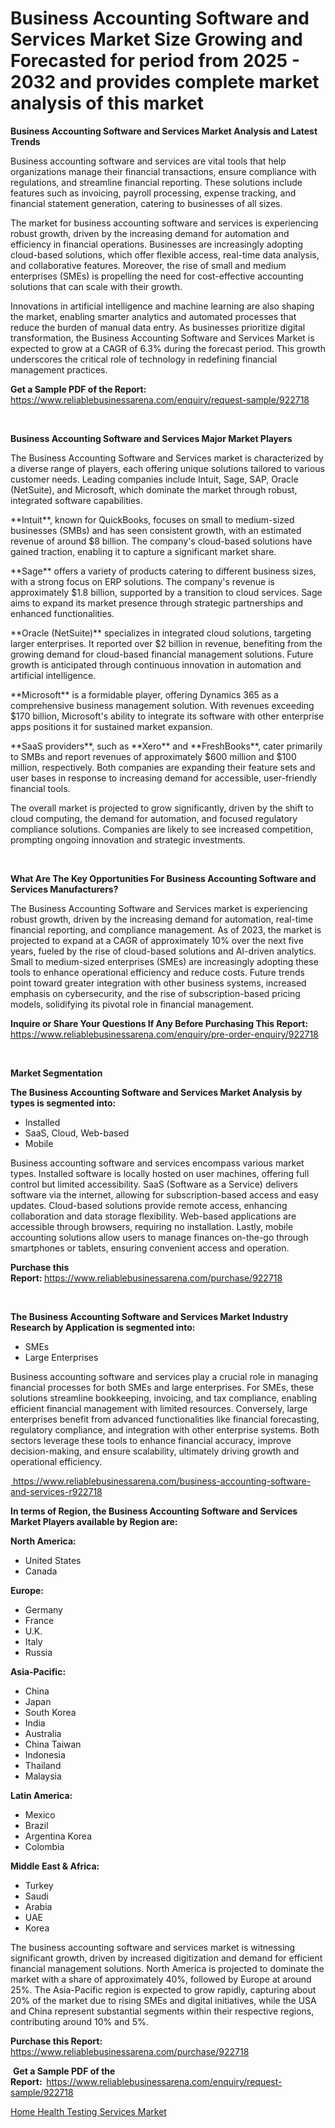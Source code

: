 <p><h1>Business Accounting Software and Services Market Size Growing and Forecasted for period from 2025 - 2032 and provides complete market analysis of this market</h1></p><p><strong>Business Accounting Software and Services Market Analysis and Latest Trends</strong></p>
<p><p>Business accounting software and services are vital tools that help organizations manage their financial transactions, ensure compliance with regulations, and streamline financial reporting. These solutions include features such as invoicing, payroll processing, expense tracking, and financial statement generation, catering to businesses of all sizes.</p><p>The market for business accounting software and services is experiencing robust growth, driven by the increasing demand for automation and efficiency in financial operations. Businesses are increasingly adopting cloud-based solutions, which offer flexible access, real-time data analysis, and collaborative features. Moreover, the rise of small and medium enterprises (SMEs) is propelling the need for cost-effective accounting solutions that can scale with their growth.</p><p>Innovations in artificial intelligence and machine learning are also shaping the market, enabling smarter analytics and automated processes that reduce the burden of manual data entry. As businesses prioritize digital transformation, the Business Accounting Software and Services Market is expected to grow at a CAGR of 6.3% during the forecast period. This growth underscores the critical role of technology in redefining financial management practices.</p></p>
<p><strong>Get a Sample PDF of the Report:&nbsp;</strong> <a href="https://www.reliablebusinessarena.com/enquiry/request-sample/922718?utm_campaign=2889&utm_medium=2&utm_source=Github&utm_content=ia&utm_term=07032025&utm_id=business-accounting-software-and-services">https://www.reliablebusinessarena.com/enquiry/request-sample/922718</a></p>
<p>&nbsp;</p>
<p><strong>Business Accounting Software and Services Major Market Players</strong></p>
<p><p>The Business Accounting Software and Services market is characterized by a diverse range of players, each offering unique solutions tailored to various customer needs. Leading companies include Intuit, Sage, SAP, Oracle (NetSuite), and Microsoft, which dominate the market through robust, integrated software capabilities.</p><p>**Intuit**, known for QuickBooks, focuses on small to medium-sized businesses (SMBs) and has seen consistent growth, with an estimated revenue of around $8 billion. The company's cloud-based solutions have gained traction, enabling it to capture a significant market share.</p><p>**Sage** offers a variety of products catering to different business sizes, with a strong focus on ERP solutions. The company's revenue is approximately $1.8 billion, supported by a transition to cloud services. Sage aims to expand its market presence through strategic partnerships and enhanced functionalities.</p><p>**Oracle (NetSuite)** specializes in integrated cloud solutions, targeting larger enterprises. It reported over $2 billion in revenue, benefiting from the growing demand for cloud-based financial management solutions. Future growth is anticipated through continuous innovation in automation and artificial intelligence.</p><p>**Microsoft** is a formidable player, offering Dynamics 365 as a comprehensive business management solution. With revenues exceeding $170 billion, Microsoft's ability to integrate its software with other enterprise apps positions it for sustained market expansion.</p><p>**SaaS providers**, such as **Xero** and **FreshBooks**, cater primarily to SMBs and report revenues of approximately $600 million and $100 million, respectively. Both companies are expanding their feature sets and user bases in response to increasing demand for accessible, user-friendly financial tools.</p><p>The overall market is projected to grow significantly, driven by the shift to cloud computing, the demand for automation, and focused regulatory compliance solutions. Companies are likely to see increased competition, prompting ongoing innovation and strategic investments.</p></p>
<p>&nbsp;</p>
<p><strong>What Are The Key Opportunities For Business Accounting Software and Services Manufacturers?</strong></p>
<p><p>The Business Accounting Software and Services market is experiencing robust growth, driven by the increasing demand for automation, real-time financial reporting, and compliance management. As of 2023, the market is projected to expand at a CAGR of approximately 10% over the next five years, fueled by the rise of cloud-based solutions and AI-driven analytics. Small to medium-sized enterprises (SMEs) are increasingly adopting these tools to enhance operational efficiency and reduce costs. Future trends point toward greater integration with other business systems, increased emphasis on cybersecurity, and the rise of subscription-based pricing models, solidifying its pivotal role in financial management.</p></p>
<p><strong>Inquire or Share Your Questions If Any Before Purchasing This Report:</strong> <a href="https://www.reliablebusinessarena.com/enquiry/pre-order-enquiry/922718?utm_campaign=2889&utm_medium=2&utm_source=Github&utm_content=ia&utm_term=07032025&utm_id=business-accounting-software-and-services">https://www.reliablebusinessarena.com/enquiry/pre-order-enquiry/922718</a></p>
<p>&nbsp;</p>
<p><strong>Market Segmentation</strong></p>
<p><strong>The Business Accounting Software and Services Market Analysis by types is segmented into:</strong></p>
<p><ul><li>Installed</li><li>SaaS, Cloud, Web-based</li><li>Mobile</li></ul></p>
<p><p>Business accounting software and services encompass various market types. Installed software is locally hosted on user machines, offering full control but limited accessibility. SaaS (Software as a Service) delivers software via the internet, allowing for subscription-based access and easy updates. Cloud-based solutions provide remote access, enhancing collaboration and data storage flexibility. Web-based applications are accessible through browsers, requiring no installation. Lastly, mobile accounting solutions allow users to manage finances on-the-go through smartphones or tablets, ensuring convenient access and operation.</p></p>
<p><strong>Purchase this Report:&nbsp;</strong><a href="https://www.reliablebusinessarena.com/purchase/922718?utm_campaign=2889&utm_medium=2&utm_source=Github&utm_content=ia&utm_term=07032025&utm_id=business-accounting-software-and-services">https://www.reliablebusinessarena.com/purchase/922718</a></p>
<p>&nbsp;</p>
<p><strong>The Business Accounting Software and Services Market Industry Research by Application is segmented into:</strong></p>
<p><ul><li>SMEs</li><li>Large Enterprises</li></ul></p>
<p><p>Business accounting software and services play a crucial role in managing financial processes for both SMEs and large enterprises. For SMEs, these solutions streamline bookkeeping, invoicing, and tax compliance, enabling efficient financial management with limited resources. Conversely, large enterprises benefit from advanced functionalities like financial forecasting, regulatory compliance, and integration with other enterprise systems. Both sectors leverage these tools to enhance financial accuracy, improve decision-making, and ensure scalability, ultimately driving growth and operational efficiency.</p></p>
<p><a href="https://www.reliablebusinessarena.com/business-accounting-software-and-services-r922718?utm_campaign=2889&utm_medium=2&utm_source=Github&utm_content=ia&utm_term=07032025&utm_id=business-accounting-software-and-services">&nbsp;https://www.reliablebusinessarena.com/business-accounting-software-and-services-r922718</a></p>
<p><strong>In terms of Region, the Business Accounting Software and Services Market Players available by Region are:</strong></p>
<p>
    <p> <strong> North America: </strong>
        <ul>
            <li>United States</li>
            <li>Canada</li>
        </ul>
        </p> 
    <p> <strong> Europe: </strong>
        <ul>
            <li>Germany</li>
            <li>France</li>
            <li>U.K.</li>
            <li>Italy</li>
            <li>Russia</li>
        </ul>
        </p> 
    <p> <strong> Asia-Pacific: </strong>
        <ul>
            <li>China</li>
            <li>Japan</li>
            <li>South Korea</li>
            <li>India</li>
            <li>Australia</li>
            <li>China Taiwan</li>
            <li>Indonesia</li>
            <li>Thailand</li>
            <li>Malaysia</li>
        </ul>
        </p> 
    <p> <strong> Latin America: </strong>
        <ul>
            <li>Mexico</li>
            <li>Brazil</li>
            <li>Argentina Korea</li>
            <li>Colombia</li>
        </ul>
        </p> 
    <p> <strong> Middle East & Africa: </strong>
        <ul>
            <li>Turkey</li>
            <li>Saudi</li>
            <li>Arabia</li>
            <li>UAE</li>
            <li>Korea</li>
        </ul>
    </p>
    </p>
<p><p>The business accounting software and services market is witnessing significant growth, driven by increased digitization and demand for efficient financial management solutions. North America is projected to dominate the market with a share of approximately 40%, followed by Europe at around 25%. The Asia-Pacific region is expected to grow rapidly, capturing about 20% of the market due to rising SMEs and digital initiatives, while the USA and China represent substantial segments within their respective regions, contributing around 10% and 5%.</p></p>
<p><strong>Purchase this Report: </strong><a href="https://www.reliablebusinessarena.com/purchase/922718?utm_campaign=2889&utm_medium=2&utm_source=Github&utm_content=ia&utm_term=07032025&utm_id=business-accounting-software-and-services">https://www.reliablebusinessarena.com/purchase/922718</a></p>
<p>&nbsp;<strong>Get a Sample PDF of the Report:&nbsp;&nbsp;</strong><a href="https://www.reliablebusinessarena.com/enquiry/request-sample/922718?utm_campaign=2889&utm_medium=2&utm_source=Github&utm_content=ia&utm_term=07032025&utm_id=business-accounting-software-and-services">https://www.reliablebusinessarena.com/enquiry/request-sample/922718</a></p>
<p><strong></strong></p>
<p><p><a href="https://github.com/birbamanan03/Market-Research-Report-List-1/blob/main/home-health-testing-services-market.md?utm_campaign=2889&utm_medium=2&utm_source=Github&utm_content=ia&utm_term=07032025&utm_id=business-accounting-software-and-services">Home Health Testing Services Market</a></p></p>